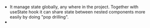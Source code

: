 - It manage state globally, any where in the project. Together with useState hook it can share state between nested components more easily by doing "pop drilling".
- 
